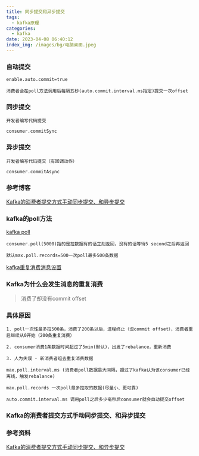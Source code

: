 ```yaml
---
title: 同步提交和异步提交
tags:
  - kafka原理
categories:
  - kafka
date: 2023-04-08 06:40:12
index_img: /images/bg/电脑桌面.jpeg
---
```


### 自动提交

```
enable.auto.commit=true

消费者会在poll方法调用后每隔五秒(auto.commit.interval.ms指定)提交一次offset
```

### 同步提交

```
开发者编写代码提交

consumer.commitSync
```

### 异步提交

```
开发者编写代码提交（有回调动作）

consumer.commitAsync
```



### 参考博客

[Kafka的消费者提交方式手动同步提交、和异步提交](http://t.zoukankan.com/biehongli-p-14105658.html)


### kafka的poll方法

[kafka poll](https://blog.csdn.net/qq_55548053/article/details/114055254)

```
consumer.poll(5000)指的是拉数据有的话立刻返回，没有的话等待5 second之后再返回

默认max.poll.records=500一次poll最多500条数据
```

[kafka重复消费消息设置](https://www.csdn.net/tags/MtjaEgysNTc2NjEtYmxvZwO0O0OO0O0O.html)

### Kafka为什么会发生消息的重复消费

> 消费了却没有commit offset


### 具体原因

```
1. poll一次性最多拉500条，消费了200条以后，进程终止（没commit offset），消费者重启继续从0开始（200条重复消费）

2. consumer消费1条数据时间超过了5min(默认)，出发了rebalance，重新消费

3. 人为失误 - 新消费者组去重复消费数据
```

```
max.poll.interval.ms (消费者poll数据最大间隔，超过了kafka认为该consumer已经离线，触发rebalance)

max.poll.records 一次poll最多拉取的数据(尽量小、更可靠)

auto.commit.interval.ms 调用poll之后多少毫秒后consumer就会自动提交offset
```


### Kafka的消费者提交方式手动同步提交、和异步提交

### 参考资料

[Kafka的消费者提交方式手动同步提交、和异步提交](https://cloud.tencent.com/developer/article/1772208)